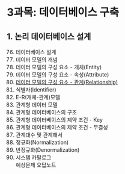 # 3과목: 데이터베이스 구축

## 1. 논리 데이터베이스 설계

076. 데이터베이스 설계
077. 데이터 모델의 개념
078. 데이터 모델의 구성 요소 - 개체(Entity)    
079. 데이터 모델의 구성 요소 - 속성(Attribute)
080. [데이터 모델의 구성 요소 - 관계(Relationship)](./doc/sec80)
081. 식별자(Identifier)
082. E-R(개체-관계)모델
083. 관계형 데이터 모델
084. 관계형 데이터베이스의 구조
085. 관계형 데이터베이스의 제약 조건 - Key 
086. 관계형 데이터베이스의 제약 조건 - 무결성
087. 관계대수 및 관계해서
088. 정규화(Normalization)
089. 반정규화(Denormalization) 
090. 시스템 카탈로그   
예상문제 오답노트